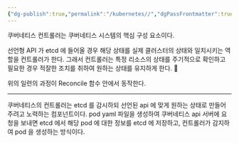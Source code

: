 ```yaml
---
{"dg-publish":true,"permalink":"/kubernetes//","dgPassFrontmatter":true,"created":"2024-04-19T11:02:43.000+09:00","updated":"2024-05-11T11:38:39.845+09:00"}
---
```


쿠버네티스 컨트롤러는 쿠버네티스 시스템의 핵심 구성 요소이다.

선언형 API 가 etcd 에 들어올 경우 해당 상태를 실제 클러스터의 상태와 일치시키는 역할을 컨트롤러가 한다.
그래서 컨트롤러는 특정 리소스의 상태를 주기적으로 확인하고 필요한 경우 적잘한 조치를 취하여 원하는 상태를 유지하게 한다. 

위의 일련의 과정이 Reconcile 함수 안에서 동작한다.

---

쿠버네티스의 컨트롤러는 etcd 를 감시하되 선언된 api 에 맞게 원하는 상태로 만들어주려고 노력하는 컴포넌트이다.
pod yaml 파일을 생성하여 쿠버네티스 api 서버에 요청을 보내면 etcd 에서 해당 pod 에 대한 정보를 etcd 에 저장하고, 컨트롤러가 감지하여 pod 을 생성하는 방식이다.